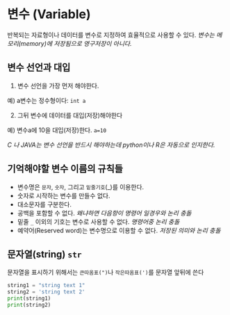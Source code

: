 # 변수 (Variable)
반복되는 자료형이나 데이터를 변수로 지정하여 효율적으로 사용할 수 있다. _변수는 메모리(memory)에 저장됨으로 영구저장이 아니다._

## 변수 선언과 대입
1. 변수 선언을 가장 먼저 해야한다.

예) a변수는 정수형이다: `int a`

2. 그뒤 변수에 데이터를 대입(저장)해야한다

예) 변수a에 10을 대입(저장)한다. `a=10` 

_C 나 JAVA는 변수 선언을 반드시 해야하는데 python이나 R은 자동으로 인지한다._

## 기억해야할 변수 이름의 규칙들
+ 변수명은 `문자`, `숫자`, 그리고 `밑줄기호`(_)를 이용한다.
+ 숫자로 시작하는 변수를 만들수 없다.
+ 대소문자를 구분한다.
+ 공백을 포함할 수 없다. _왜냐하면 다음항이 명령어 일경우와 논리 충돌_
+ 밑줄 `_` 이외의 기호는 변수로 사용할 수 없다. _명령어중 논리 충돌_
+ 예약어(Reserved word)는 변수명으로 이용할 수 없다. _저장된 의미와 논리 충돌_
## 문자열(string) `str`
문자열을 표시하기 위해서는 `큰따옴표(")`나 `작은따옴표(')`를 문자열 앞뒤에 쓴다

```python
string1 = "string text 1"
string2 = 'string text 2'
print(string1)
print(string2)
```
